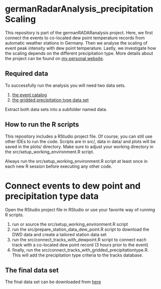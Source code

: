 # germanRadarAnalysis_precipitationScaling

This repository is part of the germanRADARanalysis project. Here, we first connect the events to co-located dew point temperature records from automatic weather stations in Germany. Then we analyse the scaling of event peak intensity with dew point temperature. Lastly, we investigate how the scaling depends on the different precipitation type. More details about the project can be found on [my personal website](https://lochbihler.nl/?page_id=302).

## Required data
To successfully run the analysis you will need two data sets.
1. [the event catalog](https://drive.google.com/file/d/1KhyuW35YjlhtV5UKppolyEU9SkonG0ib/view?usp=sharing)
2. [the gridded precipitation type data set](https://drive.google.com/file/d/1LzOh5TYaBKpGl0D7n-ggL2C0gECN5Xgk/view?usp=sharing)

Extract both data sets into a subfolder named data.

## How to run the R scripts
This repository includes a RStudio project file. Of course, you can still use other IDEs to run the code.
Scripts are in src/, data in data/ and plots will be saved in the plots/ directory.
Make sure to adjust your working directory in the src/setup_working_environment.R script.

Always run the src/setup_working_environment.R script at least once in each new R session before executing any other code.

# Connect events to dew point and precipitation type data

Open the RStudio project file in RStudio or use your favorite way of running R scripts.

1. run or source the src/setup_working_environment.R script
2. run the src/prepare_station_data_dew_point.R script to download the DWD data and create a tailored station data set
3. run the src/connect_tracks_with_dewpoint.R script to connect each track with a co-located dew point record (3 hours prior to the event)
4. finally, run the src/connect_tracks_with_gridded_precipitationtype.R. This will add the precipitation type criteria to the tracks database.

## The final data set
The final data set can be downloaded from [here](https://drive.google.com/file/d/1it0pPeHJFlsJMPNB52cfC6r1x-AkZ0TU/view?usp=sharing)